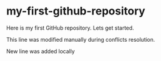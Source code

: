 # my-first-github-repository
Here is my first GitHub repository. Lets get started.

This line was modified manually during conflicts resolution.

New line was added locally